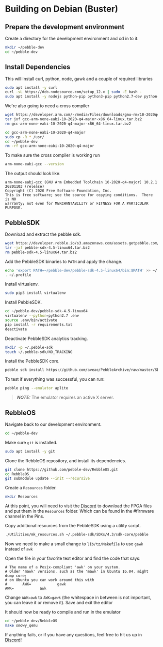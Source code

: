 # Building on Debian (Buster)

## Prepare the development environment

Create a directory for the development environment and cd in to it.

```sh
mkdir ~/pebble-dev
cd ~/pebble-dev
```


## Install Dependencies

This will install curl, python, node, gawk and a couple of required libraries

```sh
sudo apt install -y curl
curl -sL https://deb.nodesource.com/setup_12.x | sudo -E bash -
sudo apt install -y nodejs python-pip python3-pip python2.7-dev python-gevent gawk libsdl1.2debian libfdt1 libpixman-1-0
```

We're also going to need a cross compiler

```sh
wget https://developer.arm.com/-/media/Files/downloads/gnu-rm/10-2020q4/gcc-arm-none-eabi-10-2020-q4-major-x86_64-linux.tar.bz2
tar jxf gcc-arm-none-eabi-10-2020-q4-major-x86_64-linux.tar.bz2
rm gcc-arm-none-eabi-10-2020-q4-major-x86_64-linux.tar.bz2

cd gcc-arm-none-eabi-10-2020-q4-major
sudo cp -R * /usr/
cd ~/pebble-dev
rm -rf gcc-arm-none-eabi-10-2020-q4-major
```

To make sure the cross compiler is working run

```sh
arm-none-eabi-gcc --version
```

The output should look like:

```
arm-none-eabi-gcc (GNU Arm Embedded Toolchain 10-2020-q4-major) 10.2.1 20201103 (release)
Copyright (C) 2020 Free Software Foundation, Inc.
This is free software; see the source for copying conditions.  There is NO
warranty; not even for MERCHANTABILITY or FITNESS FOR A PARTICULAR PURPOSE.
```

## PebbleSDK

Download and extract the pebble sdk.

```sh
wget https://developer.rebble.io/s3.amazonaws.com/assets.getpebble.com/pebble-tool/pebble-sdk-4.5-linux64.tar.bz2
tar -jxf pebble-sdk-4.5-linux64.tar.bz2
rm pebble-sdk-4.5-linux64.tar.bz2
```

Add the PebbleSDK binaries to `PATH` and apply the change.

```sh
echo 'export PATH=~/pebble-dev/pebble-sdk-4.5-linux64/bin:$PATH' >> ~/.profile
. ~/.profile
```

Install virtualenv.

```sh
sudo pip3 install virtualenv
```

Install PebbleSDK.

```sh
cd ~/pebble-dev/pebble-sdk-4.5-linux64
virtualenv --python=python2.7 .env
source .env/bin/activate
pip install -r requirements.txt
deactivate
```

Deactivate PebbleSDK analytics tracking.

```sh
mkdir -p ~/.pebble-sdk
touch ~/.pebble-sdk/NO_TRACKING
```

Install the PebbleSDK core.

```sh
pebble sdk install https://github.com/aveao/PebbleArchive/raw/master/SDKCores/sdk-core-4.3.tar.bz2
```

To test if everything was successful, you can run:

```sh
pebble ping --emulator aplite
```

> **_NOTE:_**  The emulator requires an active X server.


## RebbleOS

Navigate back to our development environment.

```sh
cd ~/pebble-dev
```

Make sure `git` is installed.

```sh
sudo apt install -y git
```

Clone the RebbleOS repository, and install its dependencies.

```sh
git clone https://github.com/pebble-dev/RebbleOS.git
cd RebbleOS
git submodule update --init --recursive
```

Create a `Resources` folder.

```sh
mkdir Resources
```

At this point, you will need to visit the [Discord](http://discord.gg/aRUAYFN) to download the FPGA files and put them in the `Resources` folder.
Which can be found in the #firmware channel in the Pins.

Copy additional resources from the PebbleSDK using a utility script.

```sh
./Utilities/mk_resources.sh ~/.pebble-sdk/SDKs/4.3/sdk-core/pebble
```

Now we need to make a small change to `lib/tz/Makefile` to use `gawk` instead of `awk`

Open the file in your favorite text editor and find the code that says:

```
# The name of a Posix-compliant 'awk' on your system.
# Older 'mawk' versions, such as the 'mawk' in Ubuntu 16.04, might dump core;
# on Ubuntu you can work around this with
#       AWK=            gawk
AWK=            awk
```

Change `AWK=awk` to `AWK=gawk` (the whitespace in between is not important, you can leave it or remove it). Save and exit the editor

It should now be ready to compile and run in the emulator

```sh
cd ~/pebble-dev/RebbleOS
make snowy_qemu
```


If anything fails, or if you have any questions, feel free to hit us up in [Discord](http://discord.gg/aRUAYFN)!
